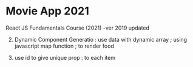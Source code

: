 # Movie App 2021

React JS Fundamentals Course (2021)
-ver 2019 updated

2. Dynamic Component Generatio
   : use data with dynamic array
   ; using javascript map function
   ; to render food

3. use id to give unique prop
   : to each item
